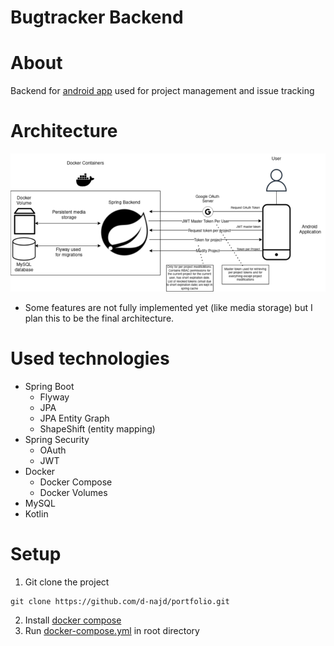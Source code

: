 # Bugtracker Backend
# About
Backend for [android app](https://github.com/d-najd/Bugtracker-2.0-App) used for project management and issue tracking

# Architecture
![Architecture Image](./github/Backend_Architecture-modified.png)

* Some features are not fully implemented yet (like media storage) but I plan this to be the final architecture.

# Used technologies

* Spring Boot
  * Flyway
  * JPA
  * JPA Entity Graph
  * ShapeShift (entity mapping)
* Spring Security
  * OAuth 
  * JWT
* Docker 
  * Docker Compose
  * Docker Volumes
* MySQL
* Kotlin

# Setup

1. Git clone the project

```shell
git clone https://github.com/d-najd/portfolio.git
```

2. Install [docker compose](https://docs.docker.com/compose/install/)
3. Run [docker-compose.yml](docker-compose.yml) in root directory
